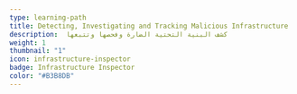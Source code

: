 ```yaml
---
type: learning-path
title: Detecting, Investigating and Tracking Malicious Infrastructure
description:  كشف البنية التحتية الضارة وفحصها وتتبعها
weight: 1
thumbnail: "1"
icon: infrastructure-inspector
badge: Infrastructure Inspector
color: "#B3B8DB"
---
```

